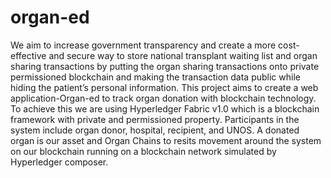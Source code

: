 # organ-ed
We aim to increase government transparency and create a more cost-effective and secure way to store national transplant waiting list and organ sharing transactions by putting the organ sharing transactions onto private permissioned blockchain and making the transaction data public while hiding the patient’s personal information. This project aims to create a web application-Organ-ed to track organ donation with blockchain technology. To achieve this we are using Hyperledger Fabric v1.0 which is a blockchain framework with private and  permissioned property. Participants in the system include organ donor, hospital, recipient, and UNOS. A donated organ is our asset and Organ Chains to resits movement around the system on our blockchain running on a blockchain network simulated by Hyperledger composer. 
